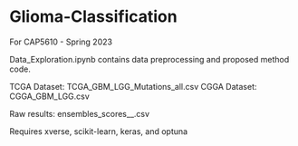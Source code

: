 # Glioma-Classification
For CAP5610 - Spring 2023

Data_Exploration.ipynb contains data preprocessing and proposed method code.

TCGA Dataset: TCGA_GBM_LGG_Mutations_all.csv
CGGA Dataset: CGGA_GBM_LGG.csv

Raw results: ensembles_scores_<dataset>_<feature selection>.csv

Requires xverse, scikit-learn, keras, and optuna
